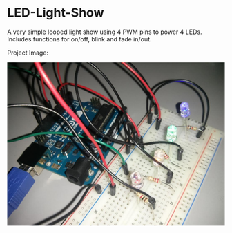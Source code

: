 LED-Light-Show
==============

A very simple looped light show using 4 PWM pins to power 4 LEDs. Includes functions for on/off, blink and fade in/out.

Project Image:

![alt tag](https://github.com/Ali-Hirani/LED-Light-Show/blob/master/light-show.jpg)